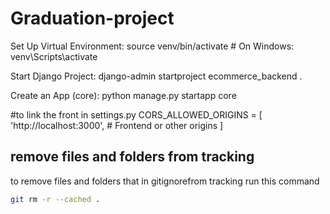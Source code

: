# Graduation-project
Set Up Virtual Environment:
source venv/bin/activate  # On Windows: venv\Scripts\activate

Start Django Project:
django-admin startproject ecommerce_backend .

Create an App (core):
python manage.py startapp core

#to link the front in settings.py
CORS_ALLOWED_ORIGINS = [
    'http://localhost:3000',  # Frontend or other origins
]
 

## remove files and folders from tracking

to remove files and folders that in gitignorefrom tracking run this command

```bash
git rm -r --cached .
```